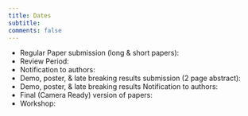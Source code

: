 ```yaml
---
title: Dates 
subtitle: 
comments: false
---
```


* Regular Paper submission (long & short papers): 
* Review Period:  
* Notification to authors: 
* Demo, poster, & late breaking results submission (2 page abstract): 
* Demo, poster, & late breaking results Notification to authors: 
* Final (Camera Ready) version of papers: 
* Workshop: 
